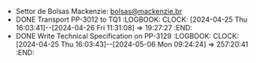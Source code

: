 - Settor de Bolsas Mackenzie: bolsas@mackenzie.br
- DONE Transport PP-3012 to TQ1
  :LOGBOOK:
  CLOCK: [2024-04-25 Thu 16:03:41]--[2024-04-26 Fri 11:31:08] =>  19:27:27
  :END:
- DONE Write Technical Specification on PP-3129
  :LOGBOOK:
  CLOCK: [2024-04-25 Thu 16:03:43]--[2024-05-06 Mon 09:24:24] =>  257:20:41
  :END: